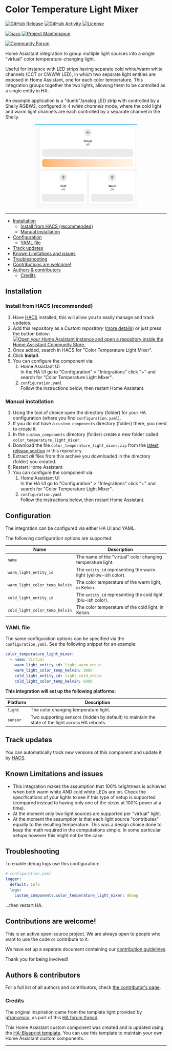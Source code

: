# Color Temperature Light Mixer

[![GitHub Release][releases-shield]][releases]
[![GitHub Activity][commits-shield]][commits]
[![License][license-shield]](LICENSE)

[![hacs][hacs-shield]][hacs]
[![Project Maintenance][maintenance-shield]][user_profile]

[![Community Forum][forum-shield]][forum]

Home Assistant integration to group multiple light sources into a single "virtual" color temperature-changing light.

Useful for instance with LED strips having separate cold white/warm white channels (CCT or CWWW LED), in which two separate light entities are exposed in Home Assistant, one for each color temperature. This integration groups together the two lights, allowing them to be controlled as a single entity in HA.

An example application is a "dumb"/analog LED strip with controlled by a Shelly RGBW2, configured in _4 white channels_ mode, where the cold light and warm light channels are each controlled by a separate channel in the Shelly.

<p align="center">
    <img src="https://github.com/mion00/color-temperature-light-mixer/blob/main/docs/cct_light_integration_demo.gif?raw=true"/>
</p>

---
<!-- START doctoc generated TOC please keep comment here to allow auto update -->
<!-- DON'T EDIT THIS SECTION, INSTEAD RE-RUN doctoc TO UPDATE -->

- [Installation](#installation)
  - [Install from HACS (recommended)](#install-from-hacs-recommended)
  - [Manual installation](#manual-installation)
- [Configuration](#configuration)
  - [YAML file](#yaml-file)
- [Track updates](#track-updates)
- [Known Limitations and issues](#known-limitations-and-issues)
- [Troubleshooting](#troubleshooting)
- [Contributions are welcome!](#contributions-are-welcome)
- [Authors & contributors](#authors--contributors)
  - [Credits](#credits)

<!-- END doctoc generated TOC please keep comment here to allow auto update -->

## Installation

### Install from HACS (recommended)

1. Have [HACS][hacs] installed, this will allow you to easily manage and track updates.
1. Add this repository as a _Custom repository_ ([more details](https://hacs.xyz/docs/faq/custom_repositories/)) or just press the button below:\
[![Open your Home Assistant instance and open a repository inside the Home Assistant Community Store.](https://my.home-assistant.io/badges/hacs_repository.svg)][hacs-repository]
1. Once added, search in HACS for "Color Temperature Light Mixer".
1. Click __Install__.
1. You can configure the component via:
    1. Home Assistant UI\
    In the HA UI go to "Configuration" > "Integrations" click "+" and search for "Color Temperature Light Mixer".
    1. `configuration.yaml`\
    Follow the instructions below, then restart Home Assistant.

### Manual installation

1. Using the tool of choice open the directory (folder) for your HA configuration (where you find `configuration.yaml`).
1. If you do not have a `custom_components` directory (folder) there, you need to create it.
1. In the `custom_components` directory (folder) create a new folder called `color_temperature_light_mixer`.
1. Download the file `color_temperature_light_mixer.zip` from the [latest release section][releases-latest] in this repository.
1. Extract _all_ files from this archive you downloaded in the directory (folder) you created.
1. Restart Home Assistant
1. You can configure the component via:
    1. Home Assistant UI\
    In the HA UI go to "Configuration" > "Integrations" click "+" and search for "Color Temperature Light Mixer".
    1. `configuration.yaml`\
    Follow the instructions below, then restart Home Assistant.

## Configuration

The integration can be configured via either HA UI and YAML.

The following configuration options are supported:

Name | Description
-- | --
`name` | The name of the "virtual" color changing temperature light.
`warm_light_entity_id` | The `entity_id` representing the warm light (yellow-ish color).
`warm_light_color_temp_kelvin` | The color temperature of the warm light, in Kelvin.
`cold_light_entity_id` | The `entity_id` representing the cold light (blu-ish color).
`cold_light_color_temp_kelvin` | The color temperature of the cold light, in Kelvin.

### YAML file

The same configuration options can be specified via the `configuration.yaml`.
See the following snippet for an example:

```yaml
color_temperature_light_mixer:
  - name: Virtual
    warm_light_entity_id: light.warm_white
    warm_light_color_temp_kelvin: 3000
    cold_light_entity_id: light.cold_white
    cold_light_color_temp_kelvin: 6000
```

__This integration will set up the following platforms:__

Platform | Description
-- | --
`light` | The color changing temperature light.
`sensor` | Two supporting sensors (hidden by default) to maintain the state of the light across HA reboots.

## Track updates

You can automatically track new versions of this component and update it by [HACS][hacs].

## Known Limitations and issues

- This integration makes the assumption that 100% brightness is achieved when both warm white AND cold white LEDs are on.
Check the specifications of your lights to see if this type of setup is supported (compared instead to having only one of the strips at 100% power at a time).
- At the moment only two light sources are supported per "virtual" light.
- At the moment the assumption is that each light source "contributes" equally to the resulting temperature. This was a design choice done to keep the math required in the computations simple. In some particular setups however this might not be the case.

## Troubleshooting

To enable debug logs use this configuration:

```yaml
# configuration.yaml
logger:
  default: info
  logs:
    custom_components.color_temperature_light_mixer: debug
```

...then restart HA.

## Contributions are welcome!

This is an active open-source project. We are always open to people who want to
use the code or contribute to it.

We have set up a separate document containing our
[contribution guidelines](CONTRIBUTING.md).

Thank you for being involved!

## Authors & contributors

For a full list of all authors and contributors, check [the contributor's page][contributors].

### Credits
The original inspiration came from the template light provided by [gfrancesco](https://github.com/gfrancesco/cwww-template-light-ha), as part of this [HA forum thread](https://community.home-assistant.io/t/create-a-temperature-changing-light-from-2-lights-and-shelly-rgbw2-solved/266408/15).

This Home Assistant custom component was created and is updated using the [HA-Blueprint template](https://github.com/Limych/ha-blueprint). You can use this template to maintain your own Home Assistant custom components.

***

[component]: https://github.com/mion00/color-temperature-light-mixer
[commits-shield]: https://img.shields.io/github/commit-activity/y/mion00/color-temperature-light-mixer.svg?style=popout
[commits]: https://github.com/mion00/color-temperature-light-mixer/commits/master
[hacs-shield]: https://img.shields.io/badge/HACS-Custom-orange.svg?style=popout
[hacs]: https://hacs.xyz
[hacs-repository]: https://my.home-assistant.io/redirect/hacs_repository/?owner=mion00&repository=color-temperature-light-mixer&category=integration
[forum-shield]: https://img.shields.io/badge/community-forum-brightgreen.svg?style=popout
[forum]: https://community.home-assistant.io/
[license-shield]: https://img.shields.io/github/license/mion00/color-temperature-light-mixer
[maintenance-shield]: https://img.shields.io/badge/maintainer-mion00-blue.svg?style=popout
[releases-shield]: https://img.shields.io/github/release/mion00/color-temperature-light-mixer.svg?style=popout
[releases]: https://github.com/mion00/color-temperature-light-mixer/releases
[releases-latest]: https://github.com/mion00/color-temperature-light-mixer/releases/latest
[user_profile]: https://github.com/mion00
[report_bug]: https://github.com/mion00/color-temperature-light-mixer/issues/new?template=bug_report.md
[suggest_idea]: https://github.com/mion00/color-temperature-light-mixer/issues/new?template=feature_request.md
[contributors]: https://github.com/mion00/color-temperature-light-mixer/graphs/contributors
